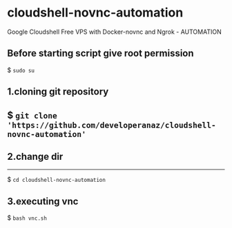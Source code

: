 # cloudshell-novnc-automation
Google Cloudshell Free VPS with Docker-novnc and Ngrok - AUTOMATION

## Before starting script give root permission
$ ``sudo su``

## 1.cloning git repository
$ ``git clone 'https://github.com/developeranaz/cloudshell-novnc-automation'``
---------
## 2.change dir
------
$ `cd cloudshell-novnc-automation`


## 3.executing vnc

$ `bash vnc.sh`


